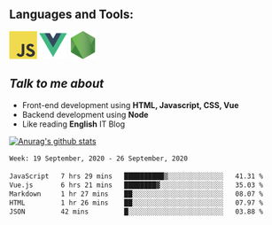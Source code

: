 ## **Languages and Tools:**      
<code><img height="50" src="https://raw.githubusercontent.com/github/explore/80688e429a7d4ef2fca1e82350fe8e3517d3494d/topics/javascript/javascript.png"></code>
<code><img height="50"  src="https://raw.githubusercontent.com/github/explore/80688e429a7d4ef2fca1e82350fe8e3517d3494d/topics/vue/vue.png"></code>
<code><img height="50"  src="https://raw.githubusercontent.com/github/explore/80688e429a7d4ef2fca1e82350fe8e3517d3494d/topics/nodejs/nodejs.png"></code>

## *Talk to me about*
- Front-end development using **HTML, Javascript, CSS, Vue**
- Backend development using **Node**
- Like reading **English** IT Blog    

[![Anurag's github stats](https://github-readme-stats.vercel.app/api?username=qdi5)](https://github.com/anuraghazra/github-readme-stats)    

<!--START_SECTION:waka-->
```text
Week: 19 September, 2020 - 26 September, 2020

JavaScript   7 hrs 29 mins   ██████████▒░░░░░░░░░░░░░░   41.31 % 
Vue.js       6 hrs 21 mins   ████████▓░░░░░░░░░░░░░░░░   35.03 % 
Markdown     1 hr 27 mins    ██░░░░░░░░░░░░░░░░░░░░░░░   08.07 % 
HTML         1 hr 26 mins    ██░░░░░░░░░░░░░░░░░░░░░░░   07.97 % 
JSON         42 mins         █░░░░░░░░░░░░░░░░░░░░░░░░   03.88 % 
```
<!--END_SECTION:waka-->

